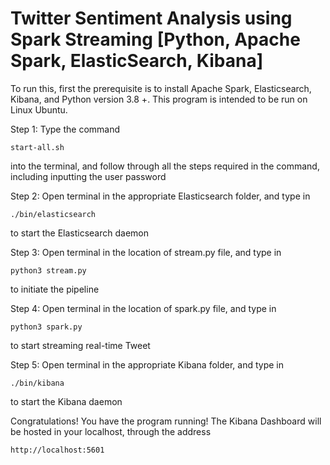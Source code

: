 # Twitter Sentiment Analysis using Spark Streaming [Python, Apache Spark, ElasticSearch, Kibana] 

To run this, first the prerequisite is to install Apache Spark, Elasticsearch, Kibana, and Python version 3.8 +. This program is intended to be run on Linux Ubuntu.

Step 1: Type the command 
````
start-all.sh 
````
into the terminal, and follow through all the steps required in the command, including inputting the user password

Step 2: Open terminal in the appropriate Elasticsearch folder, and type in 

````
./bin/elasticsearch
````
to start the Elasticsearch daemon

Step 3: Open terminal in the location of stream.py file, and type in 
````
python3 stream.py
````
to initiate the pipeline

Step 4: Open terminal in the location of spark.py file, and type in 
````
python3 spark.py
````
to start streaming real-time Tweet

Step 5: Open terminal in the appropriate Kibana folder, and type in 
````
./bin/kibana
````
to start the Kibana daemon

Congratulations! You have the program running! The Kibana Dashboard will be hosted in your localhost, through the address 
````
http://localhost:5601
````
